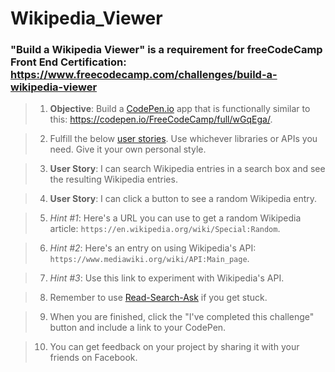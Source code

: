 # **Wikipedia_Viewer**
### **"Build a Wikipedia Viewer"** is a requirement for freeCodeCamp Front End Certification: https://www.freecodecamp.com/challenges/build-a-wikipedia-viewer

>1. **Objective**: Build a [CodePen.io]('https://codepen.io') app that is functionally similar to this: https://codepen.io/FreeCodeCamp/full/wGqEga/.

>2. Fulfill the below [user stories]('https://en.wikipedia.org/wiki/User_story'). Use whichever libraries or APIs you need. Give it your own personal style.

>3. **User Story**: I can search Wikipedia entries in a search box and see the resulting Wikipedia entries.

>4. **User Story**: I can click a button to see a random Wikipedia entry.

>5. *Hint #1*: Here's a URL you can use to get a random Wikipedia article: `https://en.wikipedia.org/wiki/Special:Random`.

>6. *Hint #2*: Here's an entry on using Wikipedia's API: `https://www.mediawiki.org/wiki/API:Main_page`.

>7. *Hint #3*: Use this link to experiment with Wikipedia's API.

>8. Remember to use [Read-Search-Ask]('https://github.com/FreeCodeCamp/freecodecamp/wiki/FreeCodeCamp-Get-Help') if you get stuck.

>9. When you are finished, click the "I've completed this challenge" button and include a link to your CodePen.

>10. You can get feedback on your project by sharing it with your friends on Facebook.
